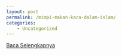 ```yaml
---
layout: post
permalink: /mimpi-makan-kaca-dalam-islam/
categories:
    - Uncategorized
---
```


[Baca Selengkapnya](/02)